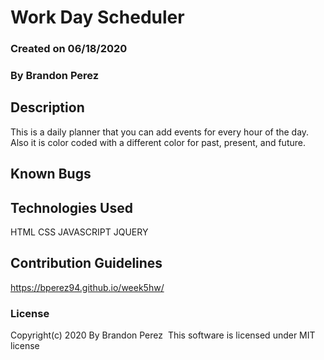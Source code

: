 # Work Day Scheduler

### Created on 06/18/2020

### By Brandon Perez

## Description
This is a daily planner that you can add events for every hour of the day.
Also it is color coded with a different color for past, present, and future.

## Known Bugs

## Technologies Used
HTML
CSS
JAVASCRIPT
JQUERY

## Contribution Guidelines
https://bperez94.github.io/week5hw/

### License 

Copyright(c) 2020 By Brandon Perez
​
This software is licensed under MIT license